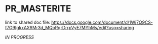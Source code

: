 # PR_MASTERITE

link to shared doc file:
https://docs.google.com/document/d/1Wj7Q9CS-f7O9IgkxAX9Mr3d_MQoRqrDrrpVyE7MYhMs/edit?usp=sharing

*IN PROGRESS*
